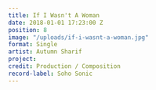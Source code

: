 ```yaml
---
title: If I Wasn't A Woman
date: 2018-01-01 17:23:00 Z
position: 8
image: "/uploads/if-i-wasnt-a-woman.jpg"
format: Single
artist: Autumn Sharif
project: 
credit: Production / Composition
record-label: Soho Sonic
---
```


